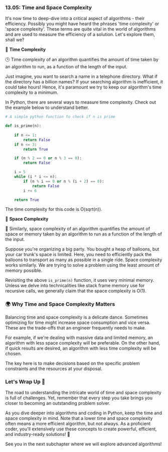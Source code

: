 ### 13.05: Time and Space Complexity 

It's now time to deep-dive into a critical aspect of algorithms - their efficiency. Possibly you might have heard the phrases 'time complexity' or 'space complexity'. These terms are quite vital in the world of algorithms and are used to measure the efficiency of a solution. Let's explore them, shall we?

🔹 **Time Complexity**

🕒 Time complexity of an algorithm quantifies the amount of time taken by an algorithm to run, as a function of the length of the input.

Just imagine, you want to search a name in a telephone directory. What if the directory has a billion names? If your searching algorithm is inefficient, it could take hours! Hence, it's paramount we try to keep our algorithm's time complexity to a minimum.

In Python, there are several ways to measure time complexity. Check out the example below to understand better.

```python
# A simple python function to check if n is prime

def is_prime(n):
    
    if n <= 1:
        return False
    if n <= 3:
        return True

    if (n % 2 == 0 or n % 3 == 0): 
        return False

    i = 5
    while (i * i <= n): 
        if (n % i == 0 or n % (i + 2) == 0): 
            return False
        i += 6

    return True
```
The time complexity for this code is O(sqrt(n)).

🔸 **Space Complexity**

🚀 Similarly, space complexity of an algorithm quantifies the amount of space or memory taken by an algorithm to run as a function of the length of the input.

Suppose you're organizing a big party. You bought a heap of balloons, but your car trunk's space is limited. Here, you need to efficiently pack the balloons to transport as many as possible in a single ride. Space complexity works similarly. We are trying to solve a problem using the least amount of memory possible.

Revisiting the above `is_prime(n)` function, it uses very minimal memory. Unless we delve into technicalities like stack frame memory use for recursive calls, we generally claim that the space complexity is O(1).

### 🌍 **Why Time and Space Complexity Matters**

Balancing time and space complexity is a delicate dance. Sometimes optimizing for time might increase space consumption and vice versa. These are the trade-offs that an engineer frequently needs to make. 

For example, if we're dealing with massive data and limited memory, an algorithm with less space complexity will be preferable. On the other hand, if quick results are desired, an algorithm with less time complexity will be chosen.

The key here is to make decisions based on the specific problem constraints and the resources at your disposal.

### **Let's Wrap Up 🎁**

The road to understanding the intricate world of time and space complexity is full of challenges. Yet, remember that every step you take brings you closer to becoming an outstanding problem solver.

As you dive deeper into algorithms and coding in Python, keep the time and space complexity in mind. Note that a lower time and space complexity often means a more efficient algorithm, but not always. As a proficient coder, you'll extensively use these concepts to create powerful, efficient, and industry-ready solutions! 🥳 

See you in the next subchapter where we will explore advanced algorithms!